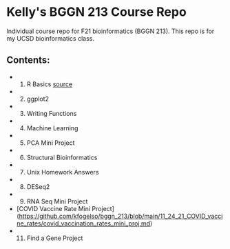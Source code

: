 # Kelly's BGGN 213 Course Repo
Individual course repo for F21 bioinformatics (BGGN 213). 
This repo is for my UCSD bioinformatics class. 


## Contents: 

- 01. R Basics [source]()
- 02. ggplot2
- 03. Writing Functions
- 04. Machine Learning
- 05. PCA Mini Project
- 06. Structural Bioinformatics
- 07. Unix Homework Answers
- 08. DESeq2
- 09. RNA Seq Mini Project
- [COVID Vaccine Rate Mini Project] (https://github.com/kfogelso/bggn_213/blob/main/11_24_21_COVID_vaccine_rates/covid_vaccination_rates_mini_proj.md)
- 11. Find a Gene Project
